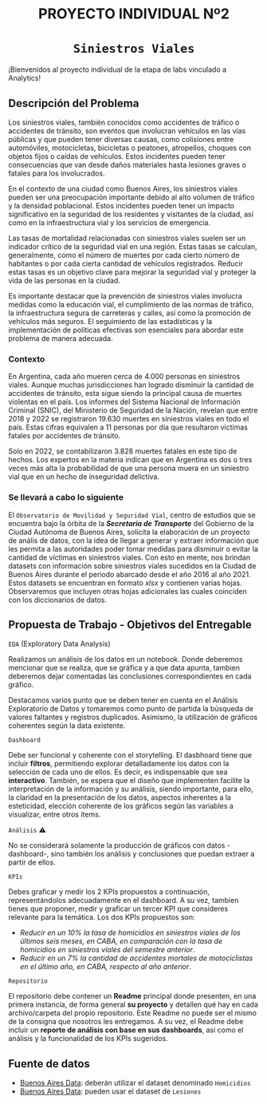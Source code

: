<h1 align='center'>
 <b>PROYECTO INDIVIDUAL Nº2</b>
</h1>
 
# <h1 align="center">**`Siniestros Viales`**</h1>

¡Bienvenidos al proyecto individual de la etapa de labs vinculado a Analytics!

## **Descripción del Problema**

Los siniestros viales, también conocidos como accidentes de tráfico o accidentes de tránsito, son eventos que involucran vehículos en las vías públicas y que pueden tener diversas causas, como colisiones entre automóviles, motocicletas, bicicletas o peatones, atropellos, choques con objetos fijos o caídas de vehículos. Estos incidentes pueden tener consecuencias que van desde daños materiales hasta lesiones graves o fatales para los involucrados.

En el contexto de una ciudad como Buenos Aires, los siniestros viales pueden ser una preocupación importante debido al alto volumen de tráfico y la densidad poblacional. Estos incidentes pueden tener un impacto significativo en la seguridad de los residentes y visitantes de la ciudad, así como en la infraestructura vial y los servicios de emergencia.

Las tasas de mortalidad relacionadas con siniestros viales suelen ser un indicador crítico de la seguridad vial en una región. Estas tasas se calculan, generalmente, como el número de muertes por cada cierto número de habitantes o por cada cierta cantidad de vehículos registrados. Reducir estas tasas es un objetivo clave para mejorar la seguridad vial y proteger la vida de las personas en la ciudad.

Es importante destacar que la prevención de siniestros viales involucra medidas como la educación vial, el cumplimiento de las normas de tráfico, la infraestructura segura de carreteras y calles, así como la promoción de vehículos más seguros. El seguimiento de las estadísticas y la implementación de políticas efectivas son esenciales para abordar este problema de manera adecuada.


### **Contexto**

En Argentina, cada año mueren cerca de 4.000 personas en siniestros viales. Aunque muchas jurisdicciones han logrado disminuir la cantidad de accidentes de tránsito, esta sigue siendo la principal causa de muertes violentas en el país.
Los informes del Sistema Nacional de Información Criminal (SNIC), del Ministerio de Seguridad de la Nación, revelan que entre 2018 y 2022 se registraron 19.630 muertes en siniestros viales en todo el país. Estas cifras equivalen a 11 personas por día que resultaron víctimas fatales por accidentes de tránsito.

Solo en 2022, se contabilizaron 3.828 muertes fatales en este tipo de hechos. Los expertos en la materia indican que en Argentina es dos o tres veces más alta la probabilidad de que una persona muera en un siniestro vial que en un hecho de inseguridad delictiva.

### **Se llevará a cabo lo siguiente**

El `Observatorio de Movilidad y Seguridad Vial`, centro de estudios que se encuentra bajo la órbita de la ***Secretaría de Transporte*** del Gobierno de la Ciudad Autónoma de Buenos Aires, solicita la elaboración de un proyecto de anális de datos, con la idea de llegar a generar y extraer información que les permita a las autoridades poder tomar medidas para disminuir o evitar la cantidad de víctimas en siniestros viales.
Con esto en mente, nos brindan datasets con información sobre siniestros viales sucedidos en la Ciudad de Buenos Aires durante el periodo abarcado desde el año 2016 al año 2021. Estos datasets se encuentran en formato *xlsx* y contienen varias hojas. Observaremos que incluyen otras hojas adicionales las cuales coinciden con los diccionarios de datos.


## **Propuesta de Trabajo - Objetivos del Entregable**

`EDA` (Exploratory Data Analysis)

Realizamos un análisis de los datos en un notebook. Donde deberemos mencionar que se realiza, que se gráfica y a que data apunta, tambien deberemos dejar comentadas las conclusiones correspondientes en cada gráfico.

Destacamos varios punto que se deben tener en cuenta en el Análisis Exploratorio de Datos y tomaremos como punto de partida la búsqueda de valores faltantes y registros duplicados. Asimismo, la utilización de gráficos coherentes según la data existente.

`Dashboard`

Debe ser funcional y coherente con el storytelling. El dasbhoard tiene que incluir **filtros**, permitiendo explorar detalladamente los datos con la selección de cada uno de ellos. Es decir, es indispensable que sea **interactivo**. También, se espera que el diseño que implementen facilite la interpretación de la información y su análisis, siendo importante, para ello, la claridad en la presentación de los datos, aspectos inherentes a la esteticidad, elección coherente de los gráficos según las variables a visualizar, entre otros ítems. 

`Análisis` :warning:

No se considerará solamente la producción de gráficos con datos -dashboard-, sino también los análisis y conclusiones que puedan extraer a partir de ellos.

`KPIs`

Debes graficar y medir los 2 KPIs propuestos a continuación, representándolos adecuadamente en el dashboard. A su vez, tambíen tienes que proponer, medir y graficar un tercer KPI que consideres relevante para la temática. 
Los dos KPIs propuestos son:
- *Reducir en un 10% la tasa de homicidios en siniestros viales de los últimos seis meses, en CABA, en comparación con la tasa de homicidios en siniestros viales del semestre anterior*.
- *Reducir en un 7% la cantidad de accidentes mortales de motociclistas en el último año, en CABA, respecto al año anterior*.


`Repositorio`

El repositorio debe contener un **Readme** principal donde presenten, en una primera instancia, de forma general **su proyecto** y detallen qué hay en cada archivo/carpeta del propio repositorio. Este Readme no puede ser el mismo de la consigna que nosotros les entregamos.
A su vez, el Readme debe incluir un **reporte de análisis con base en sus dashboards**, así como el análisis y la funcionalidad de los KPIs sugeridos.

## Fuente de datos

- [Buenos Aires Data](https://data.buenosaires.gob.ar/dataset/victimas-siniestros-viales): deberán utilizar el dataset denominado `Homicidios`
- [Buenos Aires Data](https://data.buenosaires.gob.ar/dataset/victimas-siniestros-viales): pueden usar el dataset de `Lesiones`
